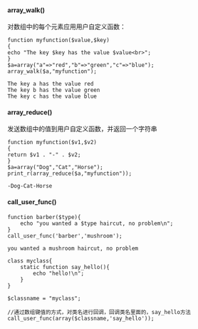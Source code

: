 #### array_walk()
对数组中的每个元素应用用户自定义函数：
```
function myfunction($value,$key)
{
echo "The key $key has the value $value<br>";
}
$a=array("a"=>"red","b"=>"green","c"=>"blue");
array_walk($a,"myfunction");

The key a has the value red
The key b has the value green
The key c has the value blue
```

#### array_reduce()
发送数组中的值到用户自定义函数，并返回一个字符串
```
function myfunction($v1,$v2)
{
return $v1 . "-" . $v2;
}
$a=array("Dog","Cat","Horse");
print_r(array_reduce($a,"myfunction"));

-Dog-Cat-Horse
```

#### call_user_func()
```
function barber($type){
    echo "you wanted a $type haircut, no problem\n";
}
call_user_func('barber','mushroom');

you wanted a mushroom haircut, no problem
```

```
class myclass{
    static function say_hello(){
        echo "hello!\n";
    }
}
 
$classname = "myclass";
 
//通过数组键值的方式，对类名进行回调，回调类名里面的，say_hello方法
call_user_func(array($classname,'say_hello'));
```
